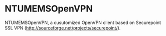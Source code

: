 NTUMEMSOpenVPN
==============

NTUMEMSOpenVPN, a cusutomized OpenVPN client based on Securepoint SSL VPN (http://sourceforge.net/projects/securepoint/).
